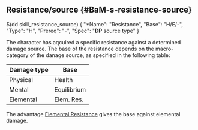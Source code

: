 ## Resistance/source {#BaM-s-resistance-source}

$(dd skill_resistance_source)
{ 
  "*Name": "Resistance",
  "Base": "H/E/-",
  "Type": "H",
  "Prereq": "-",
  "Spec": "**DP** source type"
}

The character has aqcuired a specific resistance against
a determined damage source. The base of the resistance
depends on the macro-category of the danage source,
as specified in the following table:

| Damage type | Base        |
|-------------|-------------|
| Physical    | Health      |
| Mental      | Equilibrium |
| Elemental   | Elem. Res.  |

The advantage [Elemental Resistance](BaM-a-elemental-resitance) gives
the base against elemental damage.



